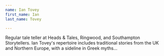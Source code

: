 ```yaml
---
name: Ian Tovey
first_name: Ian
last_name: Tovey

---
```


Regular tale teller at Heads & Tales, Ringwood, and Southampton Storytellers. Ian Tovey's repertoire includes traditional stories from the UK and Northern Europe, with a sideline in Greek myths...
